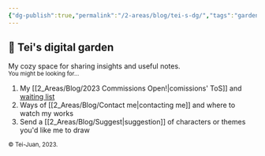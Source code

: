 ```yaml
---
{"dg-publish":true,"permalink":"/2-areas/blog/tei-s-dg/","tags":"gardenEntry"}
---
```



## 🌱 Tei's digital garden

My cozy space for sharing insights and useful notes.  
<sub>You might be looking for...</sub>
1. My [[2_Areas/Blog/2023 Commissions Open!|comissions' ToS]] and [waiting list](https://app.simplenote.com/p/23qbfM)
2. Ways of [[2_Areas/Blog/Contact me|contacting me]] and where to watch my works  
3. Send a [[2_Areas/Blog/Suggest|suggestion]] of characters or themes you'd like me to draw

<sub>© Tei-Juan, 2023.</sub>
